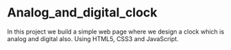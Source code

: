 # Analog_and_digital_clock
In this project we build a simple web page where we design a clock which is analog and digital also. Using HTML5, CSS3 and JavaScript.
